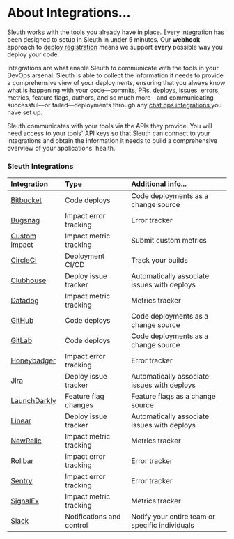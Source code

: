 # About Integrations...

Sleuth works with the tools you already have in place. Every integration has been designed to setup in Sleuth in under 5 minutes. Our **webhook** approach to [deploy registration](../modeling-your-deployments/code-deployments/how-to-register-a-deploy.md) means we support **every** possible way you deploy your code.

Integrations are what enable Sleuth to communicate with the tools in your DevOps arsenal. Sleuth is able to collect the information it needs to provide a comprehensive view of your deployments, ensuring that you always know what is happening with your code—commits, PRs, deploys, issues, errors, metrics, feature flags, authors, and so much more—and communicating successful—or failed—deployments through any [chat ops integrations ](about-integrations.md#chat-ops)you have set up. 

Sleuth communicates with your tools via the APIs they provide. You will need access to your tools' API keys so that Sleuth can connect to your integrations and obtain the information it needs to build a comprehensive overview of your applications' health. 

### Sleuth Integrations

| Integration | Type | Additional info... |
| :--- | :--- | :--- |
| [Bitbucket](code-deployment/bitbucket.md) | Code deploys | Code deployments as a change source |
| [Bugsnag](impact-sources/errors/bugsnag.md) | Impact error tracking | Error tracker |
| [Custom impact](impact-sources/metrics/custom.md) | Impact metric tracking | Submit custom metrics |
| [CircleCI](builds/circleci.md) | Deployment CI/CD | Track your builds |
| [Clubhouse](issue-trackers/clubhouse.md) | Deploy issue tracker | Automatically associate issues with deploys |
| [Datadog](impact-sources/metrics/datadog.md) | Impact metric tracking | Metrics tracker |
| [GitHub](code-deployment/github.md) | Code deploys | Code deployments as a change source |
| [GitLab](code-deployment/gitlab.md) | Code deploys | Code deployments as a change source |
| [Honeybadger](impact-sources/errors/honeybadger.md) | Impact error tracking | Error tracker |
| [Jira](issue-trackers/jira.md) | Deploy issue tracker | Automatically associate issues with deploys |
| [LaunchDarkly](feature-flags/launchdarkly.md) | Feature flag changes | Feature flags as a change source |
| [Linear](issue-trackers/linear.md) | Deploy issue tracker | Automatically associate issues with deploys |
| [NewRelic](impact-sources/metrics/newrelic.md) | Impact metric tracking | Metrics tracker |
| [Rollbar](impact-sources/errors/rollbar.md) | Impact error tracking | Error tracker |
| [Sentry](impact-sources/errors/sentry.md) | Impact error tracking | Error tracker |
| [SignalFx](impact-sources/metrics/signalfx.md) | Impact metric tracking | Metrics tracker |
| [Slack](slack.md) | Notifications and control | Notify your entire team or specific individuals |

